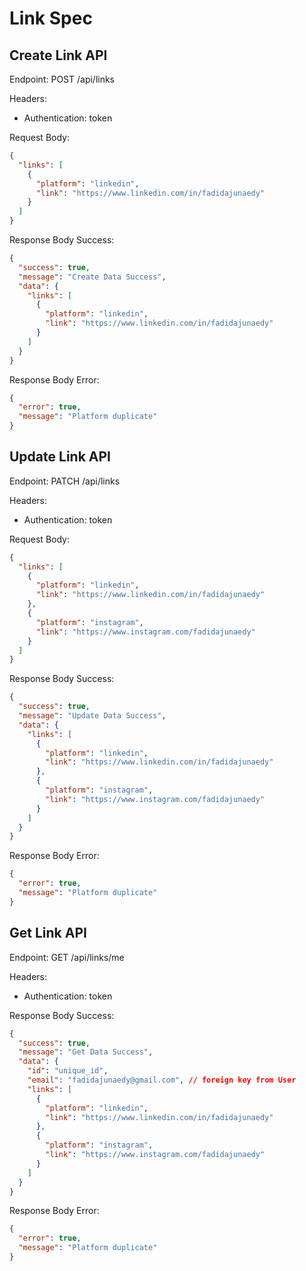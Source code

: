 # Link Spec

## Create Link API

Endpoint: POST /api/links

Headers:

- Authentication: token

Request Body:

```json
{
  "links": [
    {
      "platform": "linkedin",
      "link": "https://www.linkedin.com/in/fadidajunaedy"
    }
  ]
}
```

Response Body Success:

```json
{
  "success": true,
  "message": "Create Data Success",
  "data": {
    "links": [
      {
        "platform": "linkedin",
        "link": "https://www.linkedin.com/in/fadidajunaedy"
      }
    ]
  }
}
```

Response Body Error:

```json
{
  "error": true,
  "message": "Platform duplicate"
}
```

## Update Link API

Endpoint: PATCH /api/links

Headers:

- Authentication: token

Request Body:

```json
{
  "links": [
    {
      "platform": "linkedin",
      "link": "https://www.linkedin.com/in/fadidajunaedy"
    },
    {
      "platform": "instagram",
      "link": "https://www.instagram.com/fadidajunaedy"
    }
  ]
}
```

Response Body Success:

```json
{
  "success": true,
  "message": "Update Data Success",
  "data": {
    "links": [
      {
        "platform": "linkedin",
        "link": "https://www.linkedin.com/in/fadidajunaedy"
      },
      {
        "platform": "instagram",
        "link": "https://www.instagram.com/fadidajunaedy"
      }
    ]
  }
}
```

Response Body Error:

```json
{
  "error": true,
  "message": "Platform duplicate"
}
```

## Get Link API

Endpoint: GET /api/links/me

Headers:

- Authentication: token

Response Body Success:

```json
{
  "success": true,
  "message": "Get Data Success",
  "data": {
    "id": "unique_id",
    "email": "fadidajunaedy@gmail.com", // foreign key from User
    "links": [
      {
        "platform": "linkedin",
        "link": "https://www.linkedin.com/in/fadidajunaedy"
      },
      {
        "platform": "instagram",
        "link": "https://www.instagram.com/fadidajunaedy"
      }
    ]
  }
}
```

Response Body Error:

```json
{
  "error": true,
  "message": "Platform duplicate"
}
```
